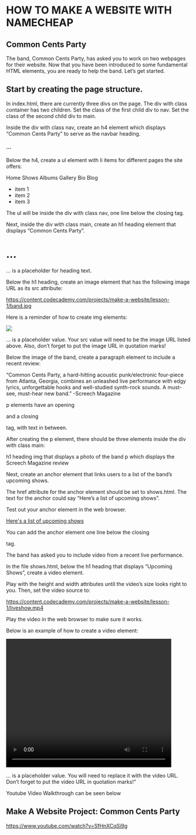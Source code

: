 HOW TO MAKE A WEBSITE WITH NAMECHEAP
=========================================

Common Cents Party
--------------------
The band, Common Cents Party, has asked you to work on two webpages for their website. Now that you have been introduced to some fundamental HTML elements, you are ready to help the band. Let’s get started.


Start by creating the page structure.
-------------------------------------

In index.html, there are currently three divs on the page. The div with class container has two children. Set the class of the first child div to nav. Set the class of the second child div to main.



<div class="nav">
 
</div>
<div class="main">
 
</div>


Inside the div with class nav, create an h4 element which displays “Common Cents Party” to serve as the navbar heading.

<div class="nav">
   <h4>...</h4>
</div>

Below the h4, create a ul element with li items for different pages the site offers:

Home
Shows
Albums
Gallery
Bio
Blog

<ul>
   <li>item 1</li>
   <li>item 2</li>
   <li>item 3</li>
</ul>

The ul will be inside the div with class nav, one line below the closing </h4> tag.

Next, inside the div with class main, create an h1 heading element that displays “Common Cents Party”.

<div class="main">
   <h1>...</h1>
</div>

... is a placeholder for heading text.

Below the h1 heading, create an image element that has the following image URL as its src attribute:

 https://content.codecademy.com/projects/make-a-website/lesson-1/band.jpg

Here is a reminder of how to create img elements:

<img src="..."/>


... is a placeholder value. Your src value will need to be the image URL listed above. Also, don’t forget to put the image URL in quotation marks!

Below the image of the band, create a paragraph element to include a recent review:

“Common Cents Party, a hard-hitting acoustic punk/electronic four-piece from Atlanta, Georgia, combines an unleashed live performance with edgy lyrics, unforgettable hooks and well-studied synth-rock sounds. A must-see, must-hear new band.” -Screech Magazine

p elements have an opening <p> and a closing </p> tag, with text in between.

After creating the p element, there should be three elements inside the div with class main:


h1 heading
img that displays a photo of the band
p which displays the Screech Magazine review


Next, create an anchor element that links users to a list of the band’s upcoming shows.

The href attribute for the anchor element should be set to shows.html. The text for the anchor could say “Here’s a list of upcoming shows”.

Test out your anchor element in the web browser.

<a href="shows.html">Here's a list of upcoming shows</a>

You can add the anchor element one line below the closing </p> tag.


The band has asked you to include video from a recent live performance.

In the file shows.html, below the h1 heading that displays “Upcoming Shows”, create a video element.

Play with the height and width attributes until the video’s size looks right to you. Then, set the video source to:

 https://content.codecademy.com/projects/make-a-website/lesson-1/liveshow.mp4 

Play the video in the web browser to make sure it works.


Below is an example of how to create a video element:

<video width="450px" height="350px" controls>
   <source src="..." type="video/mp4">
</video>


... is a placeholder value. You will need to replace it with the video URL. Don’t forget to put the video URL in quotation marks!”


Youtube Video Walkthrough can be seen below


Make A Website Project: Common Cents Party
-------------------------------------------

https://www.youtube.com/watch?v=SfHnXCqSi9g






